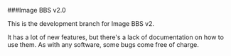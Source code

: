 ###Image BBS v2.0

This is the development branch for Image BBS v2.

It has a lot of new features, but there's a lack of documentation on how to use them. As with any software, some bugs come free of charge.
